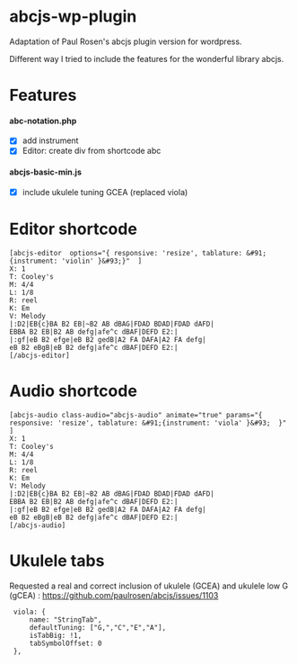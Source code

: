# abcjs-wp-plugin
Adaptation of Paul Rosen's abcjs plugin version for wordpress.

Different way I tried to include the features for the wonderful library abcjs.

# Features

#### abc-notation.php
* [x] add instrument
* [x] Editor: create div from shortcode abc

#### abcjs-basic-min.js
* [x] include ukulele tuning GCEA (replaced viola)

# Editor shortcode
````
[abcjs-editor  options="{ responsive: 'resize', tablature: &#91;{instrument: 'violin' }&#93;}"  ]
X: 1
T: Cooley's
M: 4/4
L: 1/8
R: reel
K: Em
V: Melody
|:D2|EB{c}BA B2 EB|~B2 AB dBAG|FDAD BDAD|FDAD dAFD|
EBBA B2 EB|B2 AB defg|afe^c dBAF|DEFD E2:|
|:gf|eB B2 efge|eB B2 gedB|A2 FA DAFA|A2 FA defg|
eB B2 eBgB|eB B2 defg|afe^c dBAF|DEFD E2:|
[/abcjs-editor]
````

# Audio shortcode

````
[abcjs-audio class-audio="abcjs-audio" animate="true" params="{ responsive: 'resize', tablature: &#91;{instrument: 'viola' }&#93;  }"  ]
X: 1
T: Cooley's
M: 4/4
L: 1/8
R: reel
K: Em
V: Melody
|:D2|EB{c}BA B2 EB|~B2 AB dBAG|FDAD BDAD|FDAD dAFD|
EBBA B2 EB|B2 AB defg|afe^c dBAF|DEFD E2:|
|:gf|eB B2 efge|eB B2 gedB|A2 FA DAFA|A2 FA defg|
eB B2 eBgB|eB B2 defg|afe^c dBAF|DEFD E2:|
[/abcjs-audio]
````

# Ukulele tabs

Requested a real and correct inclusion of ukulele (GCEA) and ukulele low G (gCEA) : https://github.com/paulrosen/abcjs/issues/1103

````
 viola: {
     name: "StringTab",
     defaultTuning: ["G,","C","E","A"],
     isTabBig: !1,
     tabSymbolOffset: 0
 },
````
